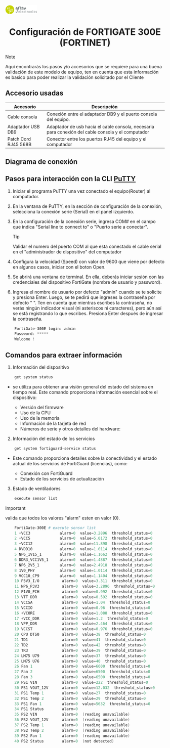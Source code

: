 <img src="../STATIC/images/logo.png" align="center" width="100px"></img>
<h1 align="center">Configuración de FORTIGATE 300E (FORTINET)</h1>

> [!NOTE]
>Aquí encontrarás los pasos y/o accesorios que se requiere para una buena validación de este modelo de equipo, ten en cuenta que esta información es basico para poder realizar la validación solicitado por el Cliente


## Accesorio usadas
| Accesorio           |Descripción                                                                      |
|---------------------|---------------------------------------------------------------------------------|
| Cable consola       | Conexión entre el adaptador DB9 y el puerto consola del equipo. |
| Adaptador USB  DB9  | Adaptador de usb hacia el cable consola, necesaria para conexión del cable consola y el computador   |
| Patch Cord RJ45 568B| Conector entre los puertos RJ45 del equipo y el computador     |

## Diagrama de conexión

## Pasos para interacción con la CLI [PuTTY](https://www.putty.org/)
1. Iniciar el programa PuTTY una vez conectado el equipo(Router) al computador.

2. En la ventana de PuTTY, en la sección de configuración de la conexión, selecciona la conexión serie (Serial) en el panel izquierdo.

3. En la configuración de la conexión serie, ingresa COM# en el campo que indica "Serial line to connect to" o "Puerto serie a conectar".
    > [!TIP]
    >Validar el numero del puerto COM al que esta conectado el cable serial en el "administrador de dispositivo" del computador

4. Configura la velocidad (Speed) con valor de 9600 que viene por defecto en algunos casos, iniciar con el boton Open.

5. Se abrirá una ventana de terminal. En ella, deberás iniciar sesión con las credenciales del dispositivo FortiGate (nombre de usuario y password).

6. Ingresa el nombre de usuario por defecto "admin" cuando se te solicite y presiona Enter. Luego, se te pedirá que ingreses la contraseña por defecto " ". Ten en cuenta que mientras escribes la contraseña, no verás ningún indicador visual (ni asteriscos ni caracteres), pero aún así se está registrando lo que escribes. Presiona Enter después de ingresar la contraseña.

```powershell
    FortiGate-300E login: admin
    Password: *****
    Welcome !
```


 

## Comandos para extraer información

1. Información del dispositivo

```powershell
    get system status
```
- se utiliza para obtener una visión general del estado del sistema en tiempo real. Este comando proporciona información esencial sobre el dispositivo:

    - Versión del firmware
    - Uso de la CPU
    - Uso de la memoria
    - Información de la tarjeta de red
    - Números de serie y otros detalles del hardware:


2. Información del estado de los servicios
```powershell
    get system fortiguard-service status
```
- Este comando proporciona detalles sobre la conectividad y el estado actual de los servicios de FortiGuard (licencias), como:

    - Conexión con FortiGuard
    - Estado de los servicios de actualización


3. Estado de ventiladores
```powershell
    execute sensor list
```
> [!IMPORTANT]
>valida que todos los valores "alarm" esten en valor (0).
```powershell
    FortiGate-300E # execute sensor list
    1 +VCC3             alarm=0  value=3.2896  threshold_status=0
    2 +VCC5             alarm=0  value=5.0172  threshold_status=0
    3 +VCC12            alarm=0  value=11.898  threshold_status=0
    4 DVDD10            alarm=0  value=1.0114  threshold_status=0
    5 NP6_1V15_1        alarm=0  value=1.1662  threshold_status=0
    6 DDR3_VCC1V5_1     alarm=0  value=1.4887  threshold_status=0
    7 NP6_2V5_1         alarm=0  value=2.4918  threshold_status=0
    8 1V0_PHY           alarm=0  value=1.0114  threshold_status=0
    9 VCC10_CP9         alarm=0  value=1.1404  threshold_status=0
    10 P3V3_I/O          alarm=0  value=3.311  threshold_status=0
    11 NP6_P3V3          alarm=0  value=3.2896  threshold_status=0
    12 P1V0_PCH          alarm=0  value=0.992  threshold_status=0
    13 VTT_DDR           alarm=0  value=0.592  threshold_status=0
    14 VCCSA             alarm=0  value=1.04  threshold_status=0
    15 VCCIO             alarm=0  value=0.96  threshold_status=0
    16 +VCORE            alarm=0  value=1.088  threshold_status=0
    17 +VCC_DDR          alarm=0  value=1.2  threshold_status=0
    18 VPP_DDR           alarm=0  value=2.464  threshold_status=0
    19 VCCST             alarm=0  value=0.976  threshold_status=0
    20 CPU DTS0          alarm=0  value=38  threshold_status=0
    21 TD1               alarm=0  value=41  threshold_status=0
    22 TD2               alarm=0  value=42  threshold_status=0
    23 TR3               alarm=0  value=39  threshold_status=0
    24 LM75 U79          alarm=0  value=37  threshold_status=0
    25 LM75 U76          alarm=0  value=40  threshold_status=0
    26 Fan 1             alarm=0  value=6600  threshold_status=0
    27 Fan 2             alarm=0  value=6500  threshold_status=0
    28 Fan 3             alarm=0  value=6500  threshold_status=0
    29 PS1 VIN           alarm=0  value=222  threshold_status=0
    30 PS1 VOUT_12V      alarm=0  value=12.032  threshold_status=0
    31 PS1 Temp 1        alarm=0  value=27  threshold_status=0
    32 PS1 Temp 2        alarm=0  value=29  threshold_status=0
    33 PS1 Fan 1         alarm=0  value=5632  threshold_status=0
    34 PS1 Status        alarm=0
    35 PS2 VIN           alarm=0  (reading unavailable)
    36 PS2 VOUT_12V      alarm=0  (reading unavailable)
    37 PS2 Temp 1        alarm=0  (reading unavailable)
    38 PS2 Temp 2        alarm=0  (reading unavailable)
    39 PS2 Fan 1         alarm=0  (reading unavailable)
    40 PS2 Status        alarm=0  (not detected)

```
